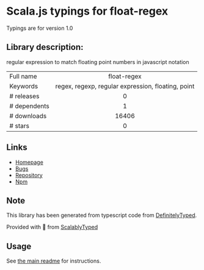 
# Scala.js typings for float-regex

Typings are for version 1.0

## Library description:
regular expression to match floating point numbers in javascript notation

|                    |                 |
| ------------------ | :-------------: |
| Full name          | float-regex |
| Keywords           | regex, regexp, regular expression, floating, point |
| # releases         | 0 |
| # dependents       | 1 |
| # downloads        | 16406 |
| # stars            | 0 |

## Links
- [Homepage](https://github.com/substack/float-regex)
- [Bugs](https://github.com/substack/float-regex/issues)
- [Repository](https://github.com/substack/float-regex)
- [Npm](https://www.npmjs.com/package/float-regex)
    


## Note
This library has been generated from typescript code from [DefinitelyTyped](https://definitelytyped.org).

Provided with :purple_heart: from [ScalablyTyped](https://github.com/oyvindberg/ScalablyTyped)

## Usage
See [the main readme](../../readme.md) for instructions.


